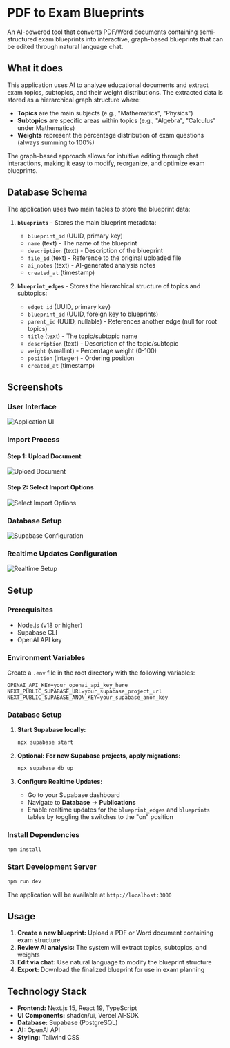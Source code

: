 # PDF to Exam Blueprints

An AI-powered tool that converts PDF/Word documents containing semi-structured exam blueprints into interactive, graph-based blueprints that can be edited through natural language chat.

## What it does

This application uses AI to analyze educational documents and extract exam topics, subtopics, and their weight distributions. The extracted data is stored as a hierarchical graph structure where:

-   **Topics** are the main subjects (e.g., "Mathematics", "Physics")
-   **Subtopics** are specific areas within topics (e.g., "Algebra", "Calculus" under Mathematics)
-   **Weights** represent the percentage distribution of exam questions (always summing to 100%)

The graph-based approach allows for intuitive editing through chat interactions, making it easy to modify, reorganize, and optimize exam blueprints.

## Database Schema

The application uses two main tables to store the blueprint data:

1. **`blueprints`** - Stores the main blueprint metadata:

    - `blueprint_id` (UUID, primary key)
    - `name` (text) - The name of the blueprint
    - `description` (text) - Description of the blueprint
    - `file_id` (text) - Reference to the original uploaded file
    - `ai_notes` (text) - AI-generated analysis notes
    - `created_at` (timestamp)

2. **`blueprint_edges`** - Stores the hierarchical structure of topics and subtopics:
    - `edget_id` (UUID, primary key)
    - `blueprint_id` (UUID, foreign key to blueprints)
    - `parent_id` (UUID, nullable) - References another edge (null for root topics)
    - `title` (text) - The topic/subtopic name
    - `description` (text) - Description of the topic/subtopic
    - `weight` (smallint) - Percentage weight (0-100)
    - `position` (integer) - Ordering position
    - `created_at` (timestamp)

## Screenshots

### User Interface

![Application UI](doc-imgs/ui.png)

### Import Process

#### Step 1: Upload Document

![Upload Document](doc-imgs/import_step_1.png)

#### Step 2: Select Import Options

![Select Import Options](doc-imgs/import_step_2.png)

### Database Setup

![Supabase Configuration](doc-imgs/supabase.png)

### Realtime Updates Configuration

![Realtime Setup](doc-imgs/realtime.png)

## Setup

### Prerequisites

-   Node.js (v18 or higher)
-   Supabase CLI
-   OpenAI API key

### Environment Variables

Create a `.env` file in the root directory with the following variables:

```env
OPENAI_API_KEY=your_openai_api_key_here
NEXT_PUBLIC_SUPABASE_URL=your_supabase_project_url
NEXT_PUBLIC_SUPABASE_ANON_KEY=your_supabase_anon_key
```

### Database Setup

1. **Start Supabase locally:**

    ```bash
    npx supabase start
    ```

2. **Optional: For new Supabase projects, apply migrations:**

    ```bash
    npx supabase db up
    ```

3. **Configure Realtime Updates:**
    - Go to your Supabase dashboard
    - Navigate to **Database** → **Publications**
    - Enable realtime updates for the `blueprint_edges` and `blueprints` tables by toggling the switches to the "on" position

### Install Dependencies

```bash
npm install
```

### Start Development Server

```bash
npm run dev
```

The application will be available at `http://localhost:3000`

## Usage

1. **Create a new blueprint:** Upload a PDF or Word document containing exam structure
2. **Review AI analysis:** The system will extract topics, subtopics, and weights
3. **Edit via chat:** Use natural language to modify the blueprint structure
4. **Export:** Download the finalized blueprint for use in exam planning

## Technology Stack

-   **Frontend:** Next.js 15, React 19, TypeScript
-   **UI Components:** shadcn/ui, Vercel AI-SDK
-   **Database:** Supabase (PostgreSQL)
-   **AI:** OpenAI API
-   **Styling:** Tailwind CSS
